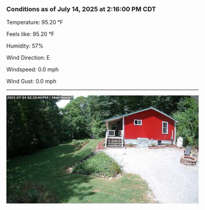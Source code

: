### Conditions as of July 14, 2025 at 2:16:00 PM CDT 

Temperature: 95.20 &deg;F

Feels like: 95.20 &deg;F

Humidity: 57%

Wind Direction: E

Windspeed: 0.0 mph

Wind Gust: 0.0 mph

---

<img src="./images/latest.jpeg"/>

